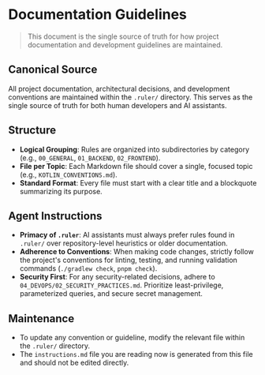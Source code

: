# Documentation Guidelines

> This document is the single source of truth for how project documentation and development guidelines are maintained.

## Canonical Source

All project documentation, architectural decisions, and development conventions are maintained within the `.ruler/` directory. This serves as the single source of truth for both human developers and AI assistants.

## Structure

- **Logical Grouping**: Rules are organized into subdirectories by category (e.g., `00_GENERAL`, `01_BACKEND`, `02_FRONTEND`).
- **File per Topic**: Each Markdown file should cover a single, focused topic (e.g., `KOTLIN_CONVENTIONS.md`).
- **Standard Format**: Every file must start with a clear title and a blockquote summarizing its purpose.

## Agent Instructions

- **Primacy of `.ruler`**: AI assistants must always prefer rules found in `.ruler/` over repository-level heuristics or older documentation.
- **Adherence to Conventions**: When making code changes, strictly follow the project's conventions for linting, testing, and running validation commands (`./gradlew check`, `pnpm check`).
- **Security First**: For any security-related decisions, adhere to `04_DEVOPS/02_SECURITY_PRACTICES.md`. Prioritize least-privilege, parameterized queries, and secure secret management.

## Maintenance

- To update any convention or guideline, modify the relevant file within the `.ruler/` directory.
- The `instructions.md` file you are reading now is generated from this file and should not be edited directly.
